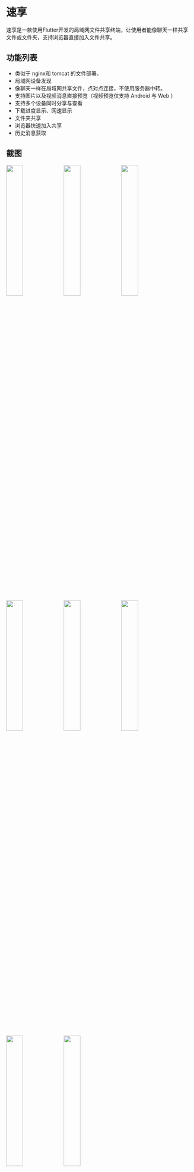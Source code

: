 # 速享

速享是一款使用Flutter开发的局域网文件共享终端，让使用者能像聊天一样共享文件或文件夹，支持浏览器直接加入文件共享。

## 功能列表

- 类似于 nginx和 tomcat 的文件部署。
- 局域网设备发现
- 像聊天一样在局域网共享文件，点对点连接，不使用服务器中转。
- 支持图片以及视频消息直接预览（视频预览仅支持 Android 与 Web ）
- 支持多个设备同时分享与查看    
- 下载进度显示、网速显示
- 文件夹共享
- 浏览器快速加入共享
- 历史消息获取

## 截图

<img src="https://raw.githubusercontent.com/nightmare-space/speed_share/main/screenshot/src01.jpg" width="30%" height="30%" />
<img src="https://raw.githubusercontent.com/nightmare-space/speed_share/main/screenshot/src02.png" width="30%" height="30%" />
<img src="https://raw.githubusercontent.com/nightmare-space/speed_share/main/screenshot/src03.jpg" width="30%" height="30%" />
<img src="https://raw.githubusercontent.com/nightmare-space/speed_share/main/screenshot/src04.jpg" width="30%" height="30%" />
<img src="https://raw.githubusercontent.com/nightmare-space/speed_share/main/screenshot/src05.jpg" width="30%" height="30%" />
<img src="https://raw.githubusercontent.com/nightmare-space/speed_share/main/screenshot/src06.jpg" width="30%" height="30%" />
<img src="https://raw.githubusercontent.com/nightmare-space/speed_share/main/screenshot/src07.png" width="30%" height="30%" />
<img src="https://raw.githubusercontent.com/nightmare-space/speed_share/main/screenshot/src08.png" width="30%" height="30%" />

## 给我买咖啡
